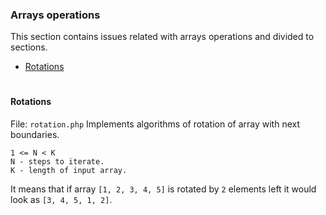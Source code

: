 ### Arrays operations ###

This section contains issues related with arrays operations and divided to
sections.

- [Rotations](https://github.com/DamirGadiev/challenges/tree/master/arrays#rotations)

#

#### Rotations ####
File: `rotation.php`
Implements algorithms of rotation of array with next boundaries.
```
1 <= N < K
N - steps to iterate.
K - length of input array.
```
It means that if array `[1, 2, 3, 4, 5]` is rotated by `2` elements left it would
look as `[3, 4, 5, 1, 2]`.
